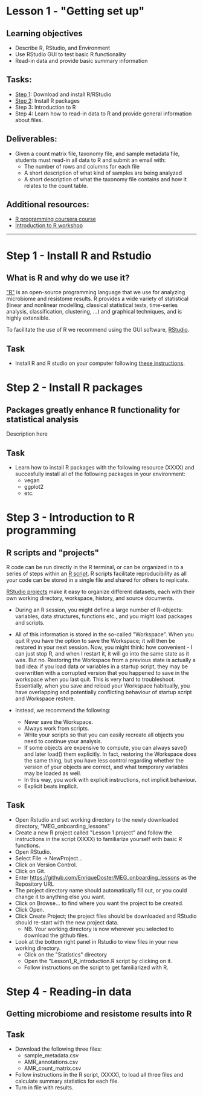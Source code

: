 # Lesson 1 - "Getting set up"

## Learning objectives
* Describe R, RStudio, and Environment
* Use RStudio GUI to test basic R functionality
* Read-in data and provide basic summary information

## Tasks:
* [Step 1](#step-1-install-r-and-rstudio): Download and install R/RStudio
* [Step 2](#step-2-install-r-packages): Install R packages
* Step 3: Introduction to R
* Step 4: Learn how to read-in data to R and provide general information about files.

## Deliverables:
* Given a count matrix file, taxonomy file, and sample metadata file, students must read-in all data to R and submit an email with:
  * The number of rows and columns for each file
  * A short description of what kind of samples are being analyzed
  * A short description of what the taxonomy file contains and how it relates to the count table.

## Additional resources:
  * [R programming coursera course](https://www.coursera.org/learn/r-programming)
  * [Introduction to R workshop](https://bioinformatics.ca/workshops/2018-introduction-to-R/)

--- 

# Step 1 - Install R and Rstudio
## What is R and why do we use it?
["R"](https://www.r-project.org/about.html) is an open-source programming language that we use for analyzing microbiome and resistome results. R provides a wide variety of statistical (linear and nonlinear modelling, classical statistical tests, time-series analysis, classification, clustering, …) and graphical techniques, and is highly extensible. 

To facilitate the use of R we recommend using the GUI software, [RStudio](https://rstudio.com/).

## Task
* Install R and R studio on your computer following [these instructions](https://www.datacamp.com/community/tutorials/installing-R-windows-mac-ubuntu).


# Step 2 - Install R packages
## Packages greatly enhance R functionality for statistical analysis
Description here

## Task
* Learn how to install R packages with the following resource (XXXX) and succesfully install all of the following packages in your environment:
  * vegan
  * ggplot2
  * etc.

# Step 3 - Introduction to R programming
## R scripts and "projects"
R code can be run directly in the R terminal, or can be organized in to a series of steps within an [R script](http://mercury.webster.edu/aleshunas/R_learning_infrastructure/R%20scripts.html). R scripts facilitate reproducibility as all your code can be stored in a single file and shared for others to replicate.

[RStudio projects](https://support.rstudio.com/hc/en-us/articles/200526207-Using-Projects) make it easy to organize different datasets, each with their own working directory, workspace, history, and source documents.
* During an R session, you might define a large number of R-objects: variables, data structures, functions etc., and you might load packages and scripts.
* All of this information is stored in the so-called "Workspace". When you quit R you have the option to save the Workspace; it will then be restored in your next session. Now, you might think: how convenient - I can just stop R, and when I restart it, it will go into the same state as it was. But no. Restoring the Workspace from a previous state is actually a bad idea: if you load data or variables in a startup script, they may be overwritten with a corrupted version that you happened to save in the workspace when you last quit. This is very hard to troubleshoot. Essentially, when you save and reload your Workspace habitually, you have overlapping and potentially conflicting behaviour of startup script and Workspace restore.

* Instead, we recommend the following:
  * Never save the Workspace.
  * Always work from scripts.
  * Write your scripts so that you can easily recreate all objects you need to continue your analysis.
  * If some objects are expensive to compute, you can always save() and later load() them explicitly. In fact, restoring the Workspace does the same thing, but you have less control regarding whether the version of your objects are correct, and what temporary variables may be loaded as well.
  * In this way, you work with explicit instructions, not implicit behaviour.
  * Explicit beats implicit.



## Task
* Open Rstudio and set working directory to the newly downloaded directory, "MEG_onboarding_lessons"
* Create a new R project called "Lesson 1 project" and follow the instructions in the script (XXXX) to familiarize yourself with basic R functions.
* Open RStudio.
* Select File → NewProject…
* Click on Version Control.
* Click on Git.
* Enter https://github.com/EnriqueDoster/MEG_onboarding_lessons as the Repository URL
* The project directory name should automatically fill out, or you could change it to anything else you want.
* Click on Browse… to find where you want the project to be created.
* Click Open.
* Click Create Project; the project files should be downloaded and RStudio should re-start with the new project data.
  * NB. Your working directory is now wherever you selected to download the github files. 
* Look at the bottom right panel in Rstudio to view files in your new working directory.
  * Click on the "Statistics" directory
  * Open the "Lesson1_R_introduction.R script by clicking on it.
  * Follow instructions on the script to get familiarized with R. 


# Step 4 - Reading-in data
## Getting microbiome and resistome results into R

## Task
* Download the following three files:
  * sample_metadata.csv
  * AMR_annotations.csv
  * AMR_count_matrix.csv
* Follow instructions in the R script, (XXXX), to load all three files and calculate summary statistics for each file.
* Turn in file with results.


